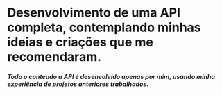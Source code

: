 # Desenvolvimento de uma API completa, contemplando minhas ideias e criações que me recomendaram.

##### Todo o conteudo a API é desenvolvido apenas por mim, usando minha experiência de projetos anteriores trabalhados.
